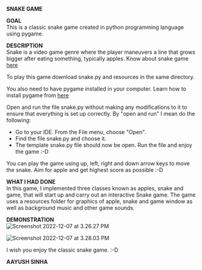 **SNAKE GAME**  

**GOAL**  
This is a classic snake game created in python programming language using pygame.


**DESCRIPTION**  
Snake is a video game genre where the player maneuvers a line that grows bigger after eating something, typically apples. Know about snake game [here](https://en.wikipedia.org/wiki/Snake_(video_game_genre))



To play this game download snake.py and resources in the same directory. 

You also need to have pygame installed in your computer. Learn how to install pygame from [here](https://www.pygame.org/wiki/GettingStarted#Pygame%20Installation)

Open and run the file snake.py without making any modifications to it to ensure that everything is set up correctly. By "open and run" I mean do the following:
* Go to your IDE. From the File menu, choose "Open".
* Find the file snake.py and choose it.
* The template snake.py file should now be open. Run the file and enjoy the game :-D

You can play the game using up, left, right and down arrow keys to move the snake. Aim for apple and get highest score as possible :-D


**WHAT I HAD DONE**  
In this game, I implemented three classes known as apples, snake and game, that will start up and carry out an interactive Snake game. The game uses a resources folder for graphics of apple, snake and game window as well as background music and other game sounds. 

**DEMONSTRATION**  
![Screenshot 2022-12-07 at 3.26.27 PM](https://github.com/aayushsinha0706/Play-With-Python/blob/main/snake/screenshots/Screenshot%202022-12-07%20at%203.26.27%20PM.png)

![Screenshot 2022-12-07 at 3.28.03 PM](https://github.com/aayushsinha0706/Play-With-Python/blob/main/snake/screenshots/Screenshot%202022-12-07%20at%203.28.03%20PM.png)


I wish you enjoy the classic snake game. :-D

**AAYUSH SINHA**  
